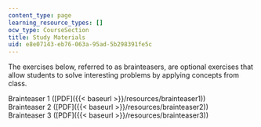 ```yaml
---
content_type: page
learning_resource_types: []
ocw_type: CourseSection
title: Study Materials
uid: e8e07143-eb76-063a-95ad-5b298391fe5c
---
```


The exercises below, referred to as brainteasers, are optional exercises that allow students to solve interesting problems by applying concepts from class.

Brainteaser 1 ([PDF]({{< baseurl >}}/resources/brainteaser1))  
Brainteaser 2 ([PDF]({{< baseurl >}}/resources/brainteaser2))  
Brainteaser 3 ([PDF]({{< baseurl >}}/resources/brainteaser3))